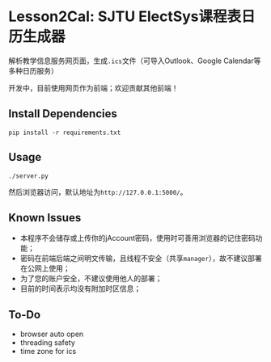 # Lesson2Cal: SJTU ElectSys课程表日历生成器

解析教学信息服务网页面，生成`.ics`文件（可导入Outlook、Google Calendar等多种日历服务）

开发中，目前使用网页作为前端；欢迎贡献其他前端！

## Install Dependencies

```
pip install -r requirements.txt
```

## Usage

```
./server.py
```

然后浏览器访问，默认地址为`http://127.0.0.1:5000/`。

## Known Issues

- 本程序不会储存或上传你的jAccount密码，使用时可善用浏览器的记住密码功能；
- 密码在前端后端之间明文传输，且线程不安全（共享`manager`），故不建议部署在公网上使用；
- 为了您的账户安全，不建议使用他人的部署；
- 目前的时间表示均没有附加时区信息；

## To-Do

- browser auto open
- threading safety
- time zone for ics
